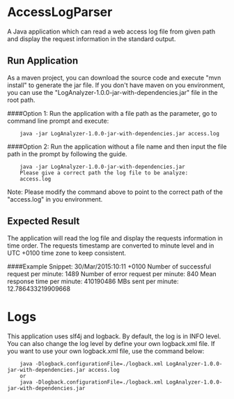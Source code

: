 AccessLogParser
======

A Java application which can read a web access log file from given path and display the request information in the standard output.

Run Application
--------
As a maven project, you can download the source code and execute "mvn install" to generate the jar file. 
If you don't have maven on you environment, you can use the "LogAnalyzer-1.0.0-jar-with-dependencies.jar" file in the root path.

####Option 1:
Run the application with a file path as the parameter, go to command line prompt and execute:
```
    java -jar LogAnalyzer-1.0.0-jar-with-dependencies.jar access.log
```

####Option 2:
Run the application without a file name and then input the file path in the prompt by following the guide.
```
	java -jar LogAnalyzer-1.0.0-jar-with-dependencies.jar
	Please give a correct path the log file to be analyze:
	access.log
```

Note: Please modify the command above to point to the correct path of the "access.log" in you environment.

Expected Result
--------
The application will read the log file and display the requests information in time order. The requests timestamp are 
converted to minute level and in UTC +0100 time zone to keep consistent. 

####Example Snippet:
    30/Mar/2015:10:11 +0100
    Number of successful request per minute: 1489
    Number of error request per minute: 840
    Mean response time per minute: 410190486
    MBs sent per minute: 12.786433219909668

Logs
========
This application uses slf4j and logback. By default, the log is in INFO level. You can also change the log level by define your own
logback.xml file.
If you want to use your own logback.xml file, use the command below:
```
    java -Dlogback.configurationFile=./logback.xml LogAnalyzer-1.0.0-jar-with-dependencies.jar access.log
    or
    java -Dlogback.configurationFile=./logback.xml LogAnalyzer-1.0.0-jar-with-dependencies.jar
````


